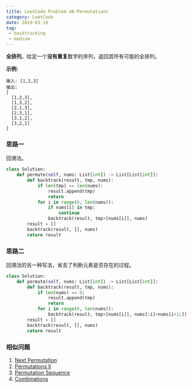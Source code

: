 ```yaml
---
title: LeetCode Problem 46-Permutations
category: LeetCode
date: 2019-03-18
tag:
 - backtracking
 - medium
---
```


**全排列**。给定一个**没有重复**数字的序列，返回其所有可能的全排列。

**示例:**

```
输入: [1,2,3]
输出:
[
  [1,2,3],
  [1,3,2],
  [2,1,3],
  [2,3,1],
  [3,1,2],
  [3,2,1]
]
```

### 思路一

回溯法。

```python
class Solution:
    def permute(self, nums: List[int]) -> List[List[int]]:
        def backtrack(result, tmp, nums):
            if len(tmp) == len(nums):
                result.append(tmp)
                return
            for i in range(0, len(nums)):
                if nums[i] in tmp:
                    continue
                backtrack(result, tmp+[nums[i]], nums)
        result = []
        backtrack(result, [], nums)
        return result
```

### 思路二

回溯法的另一种写法，省去了判断元素是否存在的过程。

```python
class Solution:
    def permute(self, nums: List[int]) -> List[List[int]]:
        def backtrack(result, tmp, nums):
            if len(nums) == 0:
                result.append(tmp)
                return
            for i in range(0, len(nums)):
                backtrack(result, tmp+[nums[i]], nums[:i]+nums[i+1:])
        result = []
        backtrack(result, [], nums)
        return result
```

### 相似问题

1. [Next Permutation](https://leetcode.com/problems/next-permutation/)
2. [Permutations II](https://leetcode.com/problems/permutations-ii/)
3. [Permutation Sequence](https://leetcode.com/problems/permutation-sequence/)
4. [Combinations](https://leetcode.com/problems/combinations/)